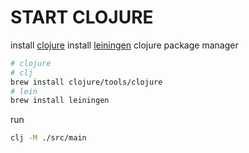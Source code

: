 # START CLOJURE

install [clojure](https://clojure.org/guides/install_clojure)
install [leiningen](https://leiningen.org) clojure package manager

```bash
# clojure
# clj
brew install clojure/tools/clojure
# lein
brew install leiningen
```

run

```bash
clj -M ./src/main
```
